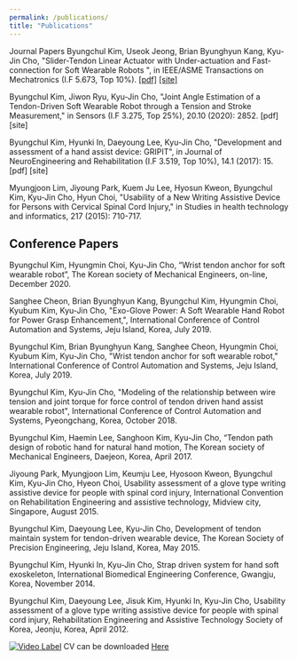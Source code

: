 ```yaml
---
permalink: /publications/
title: "Publications"
---
```

Journal Papers
Byungchul Kim, Useok Jeong, Brian Byunghyun Kang, Kyu-Jin Cho, "Slider-Tendon Linear Actuator with Under-actuation and Fast-connection for Soft Wearable Robots ", in IEEE/ASME Transactions on Mechatronics (I.F 5.673, Top 10%). [[pdf]][Tmech_pdf] [[site]][Tmech_link]

[Tmech_pdf]:https://github.com/bc-kim/bc-kim.github.io/blob/master/assets/Publications/Slider-Tendon_Linear_Actuator_With_Under-Actuation_and_Fast-Connection_for_Soft_Wearable_Robots.pdf
[Tmech_link]: https://ieeexplore.ieee.org/document/9314058 "Go google"

Byungchul Kim, Jiwon Ryu, Kyu-Jin Cho, "Joint Angle Estimation of a Tendon-Driven Soft Wearable Robot through a Tension and Stroke Measurement," in Sensors (I.F 3.275, Top 25%), 20.10 (2020): 2852. [pdf] [site]

Byungchul Kim, Hyunki In, Daeyoung Lee, Kyu-Jin Cho, "Development and assessment of a hand assist device: GRIPIT", in Journal of NeuroEngineering and Rehabilitation (I.F 3.519, Top 10%), 14.1 (2017): 15. [pdf] [site]

Myungjoon Lim, Jiyoung Park, Kuem Ju Lee, Hyosun Kweon, Byungchul Kim, Kyu-Jin Cho, Hyun Choi, "Usability of a New Writing Assistive Device for Persons with Cervical Spinal Cord Injury," in Studies in health technology and informatics, 217 (2015): 710-717.

Conference Papers
---

Byungchul Kim, Hyungmin Choi, Kyu-Jin Cho, “Wrist tendon anchor for soft wearable robot”, The Korean society of Mechanical Engineers, on-line, December 2020.

Sanghee Cheon, Brian Byunghyun Kang, Byungchul Kim, Hyungmin Choi, Kyubum Kim, Kyu-Jin Cho, "Exo-Glove Power: A Soft Wearable Hand Robot for Power Grasp Enhancement,", International Conference of Control Automation and Systems, Jeju Island, Korea, July 2019.

Byungchul Kim, Brian Byunghyun Kang, Sanghee Cheon, Hyungmin Choi, Kyubum Kim, Kyu-Jin Cho, "Wrist tendon anchor for soft wearable robot," International Conference of Control Automation and Systems, Jeju Island, Korea, July 2019.

Byungchul Kim, Kyu-Jin Cho, "Modeling of the relationship between wire tension and joint torque for force control of tendon driven hand assist wearable robot", International Conference of Control Automation and Systems, Pyeongchang, Korea, October 2018.

Byungchul Kim, Haemin Lee, Sanghoon Kim, Kyu-Jin Cho, “Tendon path design of robotic hand for natural hand motion, The Korean society of Mechanical Engineers, Daejeon, Korea, April 2017.

Jiyoung Park, Myungjoon Lim, Keumju Lee, Hyosoon Kweon, Byungchul Kim, Kyu-Jin Cho, Hyeon Choi, Usability assessment of a glove type writing assistive device for people with spinal cord injury, International Convention on Rehabilitation Engineering and assistive technology, Midview city, Singapore, August 2015.

Byungchul Kim, Daeyoung Lee, Kyu-Jin Cho, Development of tendon maintain system for tendon-driven wearable device, The Korean Society of Precision Engineering, Jeju Island, Korea, May 2015.

Byungchul Kim, Hyunki In, Kyu-Jin Cho, Strap driven system for hand soft exoskeleton, International Biomedical Engineering Conference, Gwangju, Korea, November 2014.

Byungchul Kim, Daeyoung Lee, Jisuk Kim, Hyunki In, Kyu-Jin Cho, Usability assessment of a glove type writing assistive device for people with spinal cord injury, Rehabilitation Engineering and Assistive Technology Society of Korea, Jeonju, Korea, April 2012.


[![Video Label](http://img.youtube.com/vi/uLR1RNqJ1Mw/0.jpg)](https://youtu.be/uLR1RNqJ1Mw?t=0s)
CV can be downloaded [Here][CV]

[CV]: https://github.com/bc-kim/bc-kim.github.io/blob/master/assets/CV/ByungchulKim-CV-2021-01-07.pdf "Go google"
